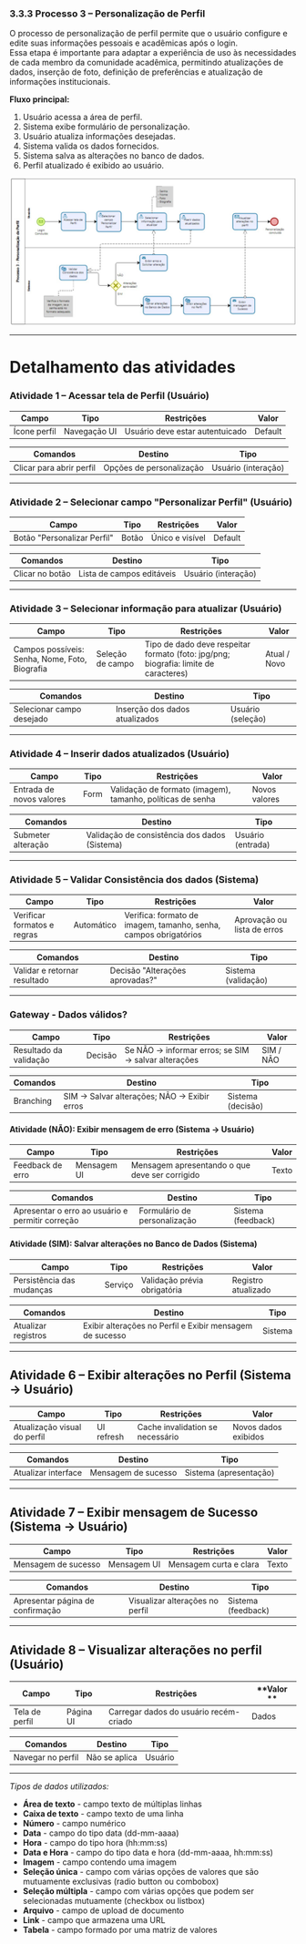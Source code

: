 ### 3.3.3 Processo 3 – Personalização de Perfil

O processo de personalização de perfil permite que o usuário configure e edite suas informações pessoais e acadêmicas após o login.  
Essa etapa é importante para adaptar a experiência de uso às necessidades de cada membro da comunidade acadêmica, permitindo atualizações de dados, inserção de foto, definição de preferências e atualização de informações institucionais.  

**Fluxo principal:**  
1. Usuário acessa a área de perfil.  
2. Sistema exibe formulário de personalização.  
3. Usuário atualiza informações desejadas.  
4. Sistema valida os dados fornecidos.  
5. Sistema salva as alterações no banco de dados.  
6. Perfil atualizado é exibido ao usuário.  

![PROCESSO 3 - Personalização do perfil](../images/p3_PersonalizacaoPerfil.png "Modelo BPMN do Processo 3.")

---

# Detalhamento das atividades  

### Atividade 1 – Acessar tela de Perfil (Usuário)

| **Campo**         | **Tipo**       | **Restrições**              | **Valor**         |
|-------------------|----------------|-----------------------------|-------------------|
| Ícone perfil      | Navegação UI   | Usuário deve estar autentuicado |  Default      |

| **Comandos**      | **Destino**            | **Tipo**   |
|-------------------|------------------------|------------|
| Clicar para abrir perfil| Opções de personalização| Usuário (interação) |

---

### Atividade 2 – Selecionar campo "Personalizar Perfil" (Usuário)

| **Campo**             | **Tipo**        | **Restrições**    | **Valor** |
|-----------------------|-----------------|-------------------|-----------|
| Botão "Personalizar Perfil" | Botão     | Único e visível   |  Default  |

| **Comandos**          | **Destino**                    | **Tipo**   |
|-----------------------|--------------------------------|------------|
| Clicar no botão | Lista de campos editáveis | Usuário (interação)   |


---

### Atividade 3 – Selecionar informação para atualizar (Usuário)

| Campo | Tipo | Restrições |  **Valor** |
|-------|------|------------|------------|
| Campos possíveis: Senha, Nome, Foto, Biografia | Seleção de campo | Tipo de dado deve respeitar formato (foto: jpg/png; biografia: limite de caracteres) | Atual / Novo |


| **Comandos**       | **Destino**                | **Tipo**   |
|--------------------|----------------------------|------------|
| Selecionar campo desejado| Inserção dos dados atualizados    | Usuário (seleção) |

---

### Atividade 4 – Inserir dados atualizados (Usuário)

| Campo | Tipo | Restrições |  **Valor** |
|-------|------|------------|------------|
|Entrada de novos valores   | Form | Validação de formato (imagem), tamanho, políticas de senha | Novos valores |


| **Comandos**       | **Destino**                | **Tipo**   |
|--------------------|----------------------------|------------|
| Submeter alteração | Validação de consistência dos dados (Sistema)  | Usuário (entrada) |

---

### Atividade 5 – Validar Consistência dos dados (Sistema)

| Campo | Tipo | Restrições |  **Valor** |
|-------|------|------------|------------|
| Verificar formatos e regras| Automático | Verifica: formato de imagem, tamanho, senha, campos obrigatórios | Aprovação ou lista de erros|

| **Comandos**       | **Destino**                | **Tipo**   |
|--------------------|----------------------------|------------|
| Validar e retornar resultado | Decisão "Alterações aprovadas?"  | Sistema (validação) |

---

### Gateway - Dados válidos?
| **Campo**          | **Tipo**    | **Restrições**                                | **Valor** |
|--------------------|-------------|-----------------------------------------------|-----------|
| Resultado da validação | Decisão | Se NÃO → informar erros; se SIM → salvar alterações  | SIM / NÃO |

| **Comandos**       | **Destino**                      | **Tipo**   |
|--------------------|----------------------------------|------------|
| Branching          | SIM → Salvar alterações; NÃO → Exibir erros   | Sistema (decisão) |


#### Atividade (NÃO): Exibir mensagem de erro (Sistema → Usuário)

| **Campo**          | **Tipo**    | **Restrições**                | **Valor** |
|--------------------|-------------|-------------------------------|------------|
| Feedback de erro   | Mensagem UI | Mensagem apresentando o que deve ser corrigido | Texto |

| **Comandos**       | **Destino**                      | **Tipo**   |
|--------------------|----------------------------------|------------|
| Apresentar o erro ao usuário e permitir correção| Formulário de personalização | Sistema (feedback) |


#### Atividade (SIM): Salvar alterações no Banco de Dados (Sistema)

| **Campo**          | **Tipo**    | **Restrições**                | **Valor** |
|--------------------|-------------|-------------------------------|------------|
| Persistência das mudanças | Serviço | Validação prévia obrigatória   | Registro atualizado |

| **Comandos**       | **Destino**                      | **Tipo**   |
|--------------------|----------------------------------|------------|
|Atualizar registros |Exibir alterações no Perfil e Exibir mensagem de sucesso | Sistema |


---

## Atividade 6 – Exibir alterações no Perfil (Sistema → Usuário)

| **Campo**               | **Tipo**    | **Restrições**                         | **Valor** |
|-------------------------|-------------|----------------------------------------|------------|
| Atualização visual do perfil  | UI refresh  | Cache invalidation se necessário    | Novos dados exibidos |

| **Comandos**       | **Destino**                                   | **Tipo**  |
|--------------------|-----------------------------------------------|-----------|
|Atualizar interface | Mensagem de sucesso  | Sistema (apresentação) |


---

## Atividade 7 – Exibir mensagem de Sucesso (Sistema → Usuário)
 
| **Campo**         | **Tipo**        | **Restrições**          | **Valor** |
|-------------------|-----------------|-------------------------|-------------------|
| Mensagem de sucesso | Mensagem UI   | Mensagem curta e clara  |  Texto            |

| **Comandos**       | **Destino**                 | **Tipo**   |
|--------------------|-----------------------------|------------|
| Apresentar página de confirmação |Visualizar alterações no perfil| Sistema (feedback) |


---

## Atividade 8 – Visualizar alterações no perfil (Usuário)

| **Campo**            | **Tipo**    | **Restrições**                         | **Valor ** |
|----------------------|-------------|----------------------------------------|------------|
| Tela de perfil       | Página UI   | Carregar dados do usuário recém-criado | Dados      |

| **Comandos**       | **Destino**          | **Tipo**   |
|--------------------|----------------------|------------|
| Navegar no perfil  | Não se aplica        | Usuário    |

---


_Tipos de dados utilizados:_  

* **Área de texto** - campo texto de múltiplas linhas  
* **Caixa de texto** - campo texto de uma linha  
* **Número** - campo numérico  
* **Data** - campo do tipo data (dd-mm-aaaa)  
* **Hora** - campo do tipo hora (hh:mm:ss)  
* **Data e Hora** - campo do tipo data e hora (dd-mm-aaaa, hh:mm:ss)  
* **Imagem** - campo contendo uma imagem  
* **Seleção única** - campo com várias opções de valores que são mutuamente exclusivas (radio button ou combobox)  
* **Seleção múltipla** - campo com várias opções que podem ser selecionadas mutuamente (checkbox ou listbox)  
* **Arquivo** - campo de upload de documento  
* **Link** - campo que armazena uma URL  
* **Tabela** - campo formado por uma matriz de valores  
